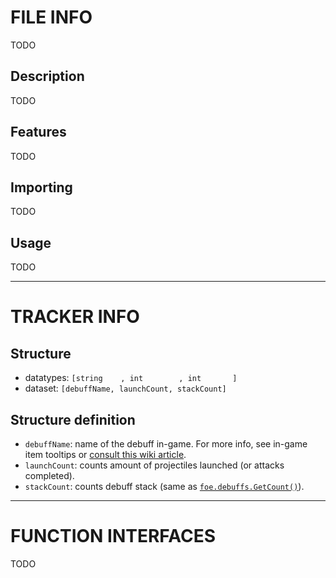 # FILE INFO

TODO

## Description

TODO

## Features

TODO

## Importing

TODO

## Usage

TODO

---

# TRACKER INFO

## Structure

- datatypes: `[string    , int        , int       ]`
- dataset:   `[debuffName, launchCount, stackCount]`

## Structure definition

- `debuffName`: name of the debuff in-game. For more info, see in-game item tooltips or [consult this wiki article](https://stonestoryrpg.miraheze.org/wiki/Status_Effects).
- `launchCount`: counts amount of projectiles launched (or attacks completed).
- `stackCount`: counts debuff stack (same as [`foe.debuffs.GetCount()`](https://stonestoryrpg.com/stonescript/manual.html#game-state)).

---

# FUNCTION INTERFACES

TODO

